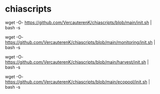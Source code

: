 # chiascripts

wget -O- https://github.com/VercauterenK/chiascripts/blob/main/init.sh | bash -s

wget -O- https://github.com/VercauterenK/chiascripts/blob/main/monitoring/init.sh | bash -s

wget -O- https://github.com/VercauterenK/chiascripts/blob/main/harvest/init.sh | bash -s

wget -O- https://github.com/VercauterenK/chiascripts/blob/main/ecopool/init.sh | bash -s
